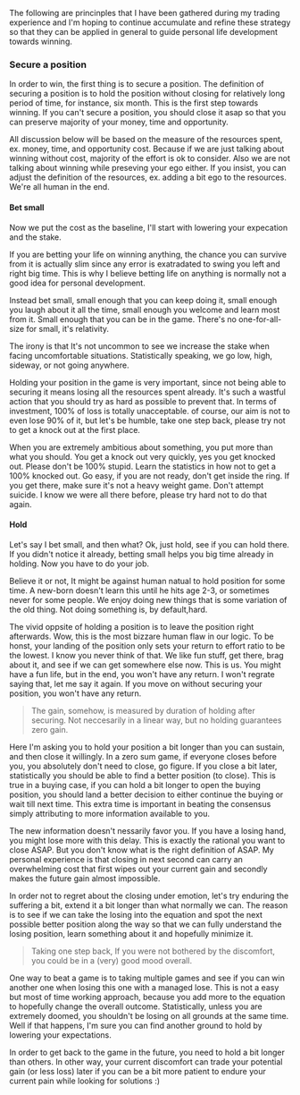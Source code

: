 The following are princinples that I have been gathered during my trading experience and I'm hoping to continue accumulate and refine these strategy so that they can be applied in general to guide personal life development towards winning. 

### Secure a position

In order to win, the first thing is to secure a position. The definition of securing a position is to hold the position without closing for relatively long period of time, for instance, six month. This is the first step towards winning. If you can't secure a position, you should close it asap so that you can preserve majority of your money, time and opportunity. 

All discussion below will be based on the measure of the resources spent, ex. money, time, and opportunity cost. Because if we are just talking about winning without cost, majority of the effort is ok to consider. Also we are not talking about winning while preseving your ego  either. If you insist, you can adjust the definition of the resources, ex. adding a bit ego to the resources. We're all human in the end.

#### Bet small

Now we put the cost as the baseline, I'll start with lowering your expecation and the stake.

If you are betting your life on winning anything, the chance you can survive from it is actually slim since any error is exatradated to swing you left and right big time. This is why I believe betting life on anything is normally not a good idea for personal development.

Instead bet small, small enough that you can keep doing it, small enough you laugh about it all the time, small enough you welcome and learn most from it. Small enough that you can be in the game. There's no one-for-all-size for small, it's relativity. 

The irony is that It's not uncommon to see we increase the stake when facing uncomfortable situations. Statistically speaking,  we go low, high, sideway, or not going anywhere. 

Holding your position in the game is very important, since not being able to securing it means losing all the resources spent already. It's such a wastful action that you should try as hard as possible to prevent that. In terms of investment, 100% of loss is totally unacceptable. of course, our aim is not to even lose 90% of it, but let's be humble, take one step back, please try not to get a knock out at the first place.

When you are extremely ambitious about something, you put more than what you should. You get a knock out very quickly, yes you get knocked out. Please don't be 100% stupid. Learn the statistics in how not to get a 100% knocked out. Go easy, if you are not ready, don't get inside the ring. If you get there, make sure it's not a heavy weight game. Don't attempt suicide. I know we were all there before, please try hard not to do that again. 

#### Hold

Let's say I bet small, and then what? Ok, just hold, see if you can hold there. If you didn't notice it already, betting small helps you big time already in holding. Now you have to do your job. 

Believe it or not, It might be against human natual to hold position for some time. A new-born doesn't learn this until he hits age 2-3, or sometimes never for some people. We enjoy doing new things that is  some variation of the old thing. Not doing something is, by default,hard.

The vivid oppsite of holding a position is to leave the position right afterwards. Wow, this is the most bizzare human flaw in our logic. To be honst, your landing of the position only sets your return to effort ratio to be the lowest. I know you never think of that. We like fun stuff, get there, brag about it, and see if we can get somewhere else now. This is us. You might have a fun life, but in the end, you won't have any return. I won't regrate saying that, let me say it again. If you move on without securing your position, you won't have any return. 

> The gain, somehow, is measured by duration of holding after securing. Not neccesarily in a linear way, but no holding guarantees zero gain. 

Here I'm asking you to hold your position a bit longer than you can sustain, and then close it willingly. In a zero sum game, if everyone closes before you, you absolutely don't need to close, go figure. If you close a bit later, statistically you should be able to find a better position (to close). This is true in a buying case, if you can hold a bit longer to open the buying position, you should land a better decision to either continue the buying or wait till next time. This extra time is important in beating the consensus simply attributing to more information available to you.

The new information doesn't nessarily favor you. If you have a losing hand, you might lose more with this delay. This is exactly the rational you want to close ASAP. But you don't know what is the right definition of ASAP. My personal experience is that closing in next second can carry an overwhelming cost that first wipes out your current gain and secondly makes the future gain almost impossible. 

In order not to regret about the closing under emotion, let's try enduring the suffering a bit, extend it a bit longer than what normally we can. The reason is to see if we can take the losing into the equation and spot the next possible better position along the way so that we can fully understand the losing position, learn something about it and hopefully minimize it.

> Taking one step back, If you were not bothered by the discomfort, you could be in a (very) good mood overall. 

One way to beat a game is to taking multiple games and see  if you can win another one when losing this one with a managed lose. This is not a easy but most of time working approach, because you add more to the equation to hopefully change the overall outcome. Statistically, unless you are extremely doomed, you shouldn't be losing on all grounds at the same time. Well if that happens, I'm sure you can find another ground to hold by lowering your expectations.  

In order to get back to the game in the future, you need to hold a bit longer than others. In other way, your current discomfort can trade your potential gain (or less loss) later if you can be a bit more patient to endure your current pain while looking for solutions :) 